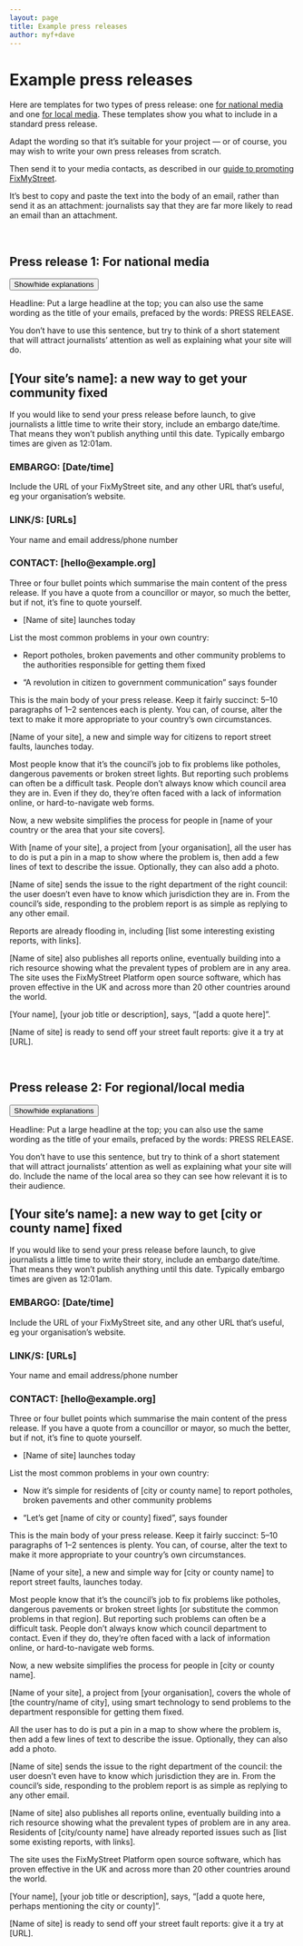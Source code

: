 ```yaml
---
layout: page
title: Example press releases
author: myf+dave
---
```


# Example press releases

Here are templates for two types of press release: one [for national
media](#national) and one [for local media](#local). These templates show you
what to include in a standard press release.

Adapt the wording so that it’s suitable for your project — or of course, you
may wish to write your own press releases from scratch.

Then send it to your media contacts, as described in our 
[guide to promoting FixMyStreet]({{site.baseurl}}running/promotion).

It’s best to copy and paste the text into the body of an email, rather than
send it as an attachment: journalists say that they are far more likely to read
an email than an attachment.

<a name="national">&nbsp;</a>

## Press release 1: For national media

<input type="button" class="toggle-button" value="Show/hide explanations" data-target="national-press-release"/>

<div class="mock-document" id="national-press-release">
  <div class="attention-box helpful-hint">
    <p>
      Headline: Put a large headline at the top; you can also use the same
      wording as the title of your emails, prefaced by the words: PRESS RELEASE.
    </p>
    <p>
      You don’t have to use this sentence, but try to think of a short
      statement that will attract journalists’ attention as well as explaining
      what your site will do.
    </p>
  </div>

  <h2><span class="replace-text">[Your site’s name]</span>: a new way to get your community fixed</h2>

  <div class="attention-box helpful-hint">
    <p>
      If you would like to send your press release before launch, to give
      journalists a little time to write their story, include an embargo
      date/time. That means they won’t publish anything until this date.
      Typically embargo times are given as 12:01am.
    </p>
  </div>
  <h3>EMBARGO: <span class="replace-text">[Date/time]</span></h3>

  <div class="attention-box helpful-hint">
    <p>
      Include the URL of your FixMyStreet site, and any other URL that’s
      useful, eg your organisation’s website.
    </p>
  </div>
  <h3>LINK/S: <span class="replace-text">[URLs]</span></h3>
    
  <div class="attention-box helpful-hint">
    <p>
      Your name and email address/phone number
    </p>
  </div>
  <h3>CONTACT: <span class="replace-text">[hello@example.org]</span></h3>

  <div class="attention-box helpful-hint">
    <p>
      Three or four bullet points which summarise the main content of the press
      release. If you have a quote from a councillor or mayor, so much the
      better, but if not, it’s fine to quote yourself.
    </p>
  </div>
  <uL>
    <li>
      <span class="replace-text">[Name of site]</span> launches today
    </li>
  </uL>
  
  <div class="attention-box helpful-hint">
    <p>
      List the most common problems in your own country:
    </p>
  </div>
  
  <ul>
    <li>
      Report potholes, broken pavements and other community problems to the
      authorities responsible for getting them fixed
    </li>
  </ul>
  <ul>
    <li>
      “A revolution in citizen to government communication” says founder
    </li>
  </ul>

  <div class="attention-box helpful-hint">
    <p>
      This is the main body of your press release. Keep it fairly succinct:
      5&ndash;10 paragraphs of 1&ndash;2 sentences each is plenty. You can, of
      course, alter the text to make it more appropriate to your country’s own
      circumstances.
    </p>
  </div>

  <p>
    <span class="replace-text">[Name of your site]</span>, a new and simple way
    for citizens to report street faults, launches today.
  </p>
  <p>
    Most people know that it’s the council’s job to fix problems like potholes,
    dangerous pavements or broken street lights. But reporting such problems
    can often be a difficult task. People don’t always know which council area
    they are in. Even if they do, they’re often faced with a lack of
    information online, or hard-to-navigate web forms.
  </p>
  <p>
    Now, a new website simplifies the process for people in <span
    class="replace-text">[name of your country or the area that your site
    covers]</span>.
  </p>
  <p>
    With <span class="replace-text">[name of your site]</span>, a project from
    <span class="replace-text">[your organisation]</span>, all the user has to
    do is put a pin in a map to show where the problem is, then add a few lines
    of text to describe the issue. Optionally, they can also add a photo.
  </p>
  <p>
    <span class="replace-text">[Name of site]</span> sends the issue to the
    right department of the right council: the user doesn’t even have to know
    which jurisdiction they are in. From the council’s side, responding to the
    problem report is as simple as replying to any other email.
  </p>
  <p>
    Reports are already flooding in, including <span class="replace-text">[list
    some interesting existing reports, with links]</span>.
  </p>
  <p>
    <span class="replace-text">[Name of site]</span> also publishes all reports
    online, eventually building into a rich resource showing what the prevalent
    types of problem are in any area. The site uses the FixMyStreet Platform
    open source software, which has proven effective in the UK and across more
    than 20 other countries around the world.
  </p>
  <p>
    <span class="replace-text">[Your name]</span>, <span
    class="replace-text">[your job title or description]</span>, says, “<span
    class="replace-text">[add a quote here]</span>”.
  </p>
  <p>
    <span class="replace-text">[Name of site]</span> is ready to send off your
    street fault reports: give it a try at <span
    class="replace-text">[URL]</span>.
  </p>
</div>

<a name="local">&nbsp;</a>

## Press release 2: For regional/local media

<input type="button" class="toggle-button" value="Show/hide explanations" data-target="local-press-release"/>

<div class="mock-document" id="local-press-release">
  <div class="attention-box helpful-hint">
    <p>  
      Headline: Put a large headline at the top; you can also use the same
      wording as the title of your emails, prefaced by the words: PRESS RELEASE.
    </p>
    <p>
      You don’t have to use this sentence, but try to think of a short
      statement that will attract journalists’ attention as well as explaining
      what your site will do. Include the name of the local area so they can
      see how relevant it is to their audience.
    </p>
  </div>
  <h2>
    <span class="replace-text">[Your site’s name]</span>: a new way to get
    <span class="replace-text">[city or county name]</span> fixed
  </h2>

  <div class="attention-box helpful-hint">
    <p>
      If you would like to send your press release before launch, to give
      journalists a little time to write their story, include an embargo
      date/time. That means they won’t publish anything until this date.
      Typically embargo times are given as 12:01am.
    </p>
  </div>
  <h3>
    EMBARGO: <span class="replace-text">[Date/time]</span>
  </h3>

  <div class="attention-box helpful-hint">
    <p>
      Include the URL of your FixMyStreet site, and any other URL that’s
      useful, eg your organisation’s website.
    </p>
  </div>
  <h3>
    LINK/S: <span class="replace-text">[URLs]</span>
  </h3>

  <div class="attention-box helpful-hint">
    <p>
      Your name and email address/phone number
    </p>
  </div>
  <h3>
    CONTACT: <span class="replace-text">[hello@example.org]</span>
  </h3>

  <div class="attention-box helpful-hint">
    <p>
      Three or four bullet points which summarise the main content of the press
      release. If you have a quote from a councillor or mayor, so much the
      better, but if not, it’s fine to quote yourself.
    </p>
  </div>
  <ul>
    <li>
      <span class="replace-text">[Name of site]</span> launches today
    </li>
  </ul>

  <div class="attention-box helpful-hint">
    <p>
      List the most common problems in your own country:
    </p>
  </div>
  <ul>
    <li>
      Now it’s simple for residents of <span class="replace-text">[city or
      county name]</span> to report potholes, broken pavements and other
      community problems
    </li>
  </ul>

  <ul>
    <li>
      “Let’s get <span class="replace-text">[name of city or county]</span>
      fixed”, says founder
    </li>
  </ul>

  <div class="attention-box helpful-hint">
    <p>
      This is the main body of your press release. Keep it fairly succinct:
      5&ndash;10 paragraphs of 1&ndash;2 sentences is plenty. You can, of
      course, alter the text to make it more appropriate to your country’s own
      circumstances.
    </p>
  </div>
  <p>
    <span class="replace-text">[Name of your site]</span>, a new and simple way
    for <span class="replace-text">[city or county name]</span> to report
    street faults, launches today.
  </p>
  <p>
    Most people know that it’s the council’s job to fix problems like potholes,
    dangerous pavements or broken street lights <span class="replace-text">[or
    substitute the common problems in that region]</span>. But reporting such
    problems can often be a difficult task. People don’t always know which
    council department to contact. Even if they do, they’re often faced with a
    lack of information online, or hard-to-navigate web forms.
  </p>
  <p>
    Now, a new website simplifies the process for people in <span
    class="replace-text">[city or county name]</span>.
  </p>
  <p>
    <span class="replace-text">[Name of your site]</span>, a project from <span
    class="replace-text">[your organisation]</span>, covers the whole of <span
    class="replace-text">[the country/name of city]</span>, using smart
    technology to send problems to the department responsible for getting them
    fixed.
  </p>
  <p>
    All the user has to do is put a pin in a map to show where the problem is,
    then add a few lines of text to describe the issue. Optionally, they can
    also add a photo.
  </p>
  <p>
    <span class="replace-text">[Name of site]</span> sends the issue to the
    right department of the council: the user doesn’t even have to know which
    jurisdiction they are in. From the council’s side, responding to the
    problem report is as simple as replying to any other email.
  </p>
  <p>
    <span class="replace-text">[Name of site]</span> also publishes all reports
    online, eventually building into a rich resource showing what the prevalent
    types of problem are in any area. Residents of <span
    class="replace-text">[city/county name]</span> have already reported issues
    such as <span class="replace-text">[list some existing reports, with
    links]</span>.
  </p>
  <p>
    The site uses the FixMyStreet Platform open source software, which has
    proven effective in the UK and across more than 20 other countries around
    the world.
  </p>
  <p>
    <span class="replace-text">[Your name]</span>, <span
    class="replace-text">[your job title or description]</span>, says, “<span
    class="replace-text">[add a quote here, perhaps mentioning the city or
    county]</span>”.
  </p>
  <p>
    <span class="replace-text">[Name of site]</span> is ready to send off your
    street fault reports: give it a try at <span
    class="replace-text">[URL]</span>.
  </p>

</div>
